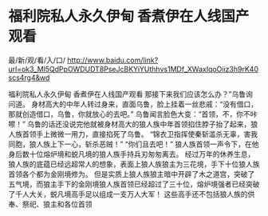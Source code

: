 # 福利院私人永久伊甸 香煮伊在人线国产观看

最/新/观/看/入/口/ http://www.baidu.com/link?url=ok3_Ml5QdPpOWDUDT8PseJcBKYiYUthhvs1MDf_XWaxIqoOiiz3h9rK40scs4rg4&wd

福利院私人永久伊甸 香煮伊在人线国产观看
那接下来我们应该怎么办？”乌鲁询问道。
    身材高大的中年人转过身来，直面乌鲁，脸上挂着一丝悲戚：“没有借口，那就创造借口，乌鲁，你就放心的去吧。”
    乌鲁闻言脸色大变：“首领，不，你不咔嚓！”
    乌鲁的话还没说完他就被身材高大的狼人族中年首领掐住脖子抬了起来，狼人族首领手上微微一用力，直接掐死了乌鲁。
    “锦衣卫指挥使秦斩滥杀无辜，害我同胞，狼人族上下一心，斩杀恶贼！”
    “你们且去吧！”
    狼人族首领一声令下，在他身后数十位熔炉境和蜕凡境的狼人族手持兵刃匆匆离去。
    经过万年的休养生息，狼人族的底蕴已经远超常人的想象，表面上狼人族狼主为三花境，手下十位狼人族首领各个都为金刚境修为。
    但是实质上狼人族狼主暗中开辟了木之道宫，突破了五气境，而狼主手下的金刚境狼人族首领已经超过了三十位，熔炉境强者已经突破了千人大关，蜕凡境高手足以组成一支万人大军！
    这些高手还不包括狼人族的供奉、祭祀、狼主和各位首领
